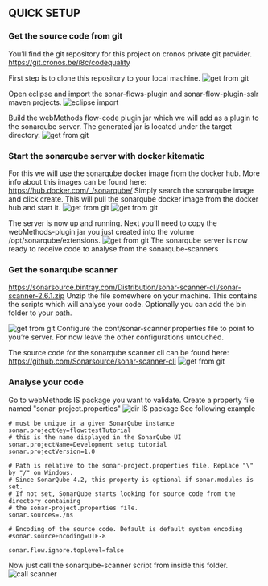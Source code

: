 ## QUICK SETUP

### Get the source code from git
You’ll find the git repository for this project on cronos private git provider.
https://git.cronos.be/i8c/codequality

First step is to clone this repository to your local machine.
![get from git](assets/development_tutorial/devtut_1.png)

Open eclipse and import the sonar-flows-plugin and sonar-flow-plugin-sslr maven projects.
![eclipse import](assets/development_tutorial/devtut_3.png)

Build the webMethods flow-code plugin jar which we will add as a plugin to the sonarqube server. The generated jar is located under the target directory.
![get from git](assets/development_tutorial/devtut_4.png)

### Start the sonarqube server with docker kitematic 
For this we will use the sonarqube docker image from the docker hub. More info about this images can be found here: https://hub.docker.com/_/sonarqube/
Simply search the sonarqube image and click create. This will pull the sonarqube docker image from the docker hub and start it. 
![get from git](assets/development_tutorial/devtut_6.png)
![get from git](assets/development_tutorial/devtut_7.png)

The server is now up and running. Next you’ll need to copy the webMethods-plugin jar you just created into the volume /opt/sonarqube/extensions.
![get from git](assets/development_tutorial/devtut_8.png)
The sonarqube server is now ready to receive code to analyse from the sonarqube-scanners

### Get the sonarqube scanner
https://sonarsource.bintray.com/Distribution/sonar-scanner-cli/sonar-scanner-2.6.1.zip
Unzip the file somewhere on your machine. This contains the scripts which will analyse your code. Optionally you can add the bin folder to your path.

![get from git](assets/development_tutorial/devtut_9.png)
Configure the conf/sonar-scanner.properties file to point to you’re server. For now leave the other configurations untouched.

The source code for the sonarqube scanner cli can be found here: 
https://github.com/Sonarsource/sonar-scanner-cli
![get from git](assets/development_tutorial/devtut_10.png)

### Analyse your code
Go to webMethods IS package you want to validate. Create a property file named "sonar-project.properties"
![dir IS package](assets/development_tutorial/devtut_11.png)
See following example
```
# must be unique in a given SonarQube instance
sonar.projectKey=flow:testTutorial
# this is the name displayed in the SonarQube UI
sonar.projectName=Development setup tutorial
sonar.projectVersion=1.0
 
# Path is relative to the sonar-project.properties file. Replace "\" by "/" on Windows.
# Since SonarQube 4.2, this property is optional if sonar.modules is set. 
# If not set, SonarQube starts looking for source code from the directory containing 
# the sonar-project.properties file.
sonar.sources=./ns
 
# Encoding of the source code. Default is default system encoding
#sonar.sourceEncoding=UTF-8

sonar.flow.ignore.toplevel=false
``` 

Now just call the sonarqube-scanner script from inside this folder.
![call scanner](assets/development_tutorial/devtut_13.png) 
